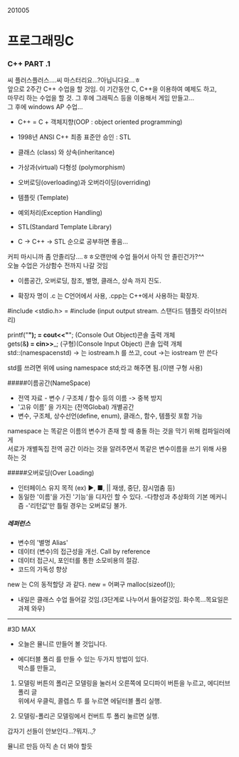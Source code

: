 201005

# 프로그래밍C

### C++	  PART .1

씨 플러스플러스....씨 마스터리요...?아닙니다요...ㅎ   
앞으로 2주간 C++ 수업을 할 것임. 이 기간동안 C, C++을 이용하여 예제도 하고,   
마무리 하는 수업을 할 것. 그 후에 그래픽스 등을 이용해서 게임 만들고...   
그 후에 windows AP 수업...   

- C++ = C + 객체지향(OOP : object oriented programming)   
- 1998년 ANSI C++ 최종 표준안 승인 : STL
- 클래스 (class) 와 상속(inheritance)
- 가상과(virtual) 다형성 (polymorphism)
- 오버로딩(overloading)과 오버라이딩(overriding)
- 템플릿 (Template)
- 예외처리(Exception Handling)
- STL(Standard Template Library)

- C -> C++ -> STL 순으로 공부하면 좋음...

커피 마시니까 좀 안졸리당....ㅎㅎ오랜만에 수업 들어서 아직 안 졸린건가?*^^*   
오늘 수업은 가상함수 전까지 나갈 것임

- 이름공간, 오버로딩, 참조, 별명, 클래스, 상속 까지 진도.

- 확장자 명이 .c 는 C언어에서 사용, .cpp는 C++에서 사용하는 확장자.

#include <stdio.h> = #include <iostream> (input output stream. 스탠다드 템플릿 라이브러리)

printf("__"); = cout<<"__";		(Console Out Object)콘솔 출력 개체   
gets(&__) = cin>>___;		(구형)(Console Input Object) 콘솔 입력 개체   
std::(namespacenstd) -> 는 iostream.h 를 쓰고, cout ->는 iostream 만 쓴다   

std를 쓰려면 위에 using namespace std;라고 해주면 됨.(이땐 구형 사용)

#####이름공간(NameSpace)

- 전역 자료 - 변수 / 구조체 / 함수 등의 이름 -> 중복 방지
- '고유 이름' 을 가지는 (전역Global) 개별공간
- 변수, 구조체, 상수선언(define, enum), 클래스, 함수, 템플릿 포함 가능

namespace 는 똑같은 이름의 변수가 존재 할 때 충돌 하는 것을 막기 위해 컴파일러에게    
서로가 개별독집 전역 공간 이라는 것을 알려주면서 똑같은 변수이름을 쓰기 위해 사용하는 것

#####오버로딩(Over Loading)

- 인터페이스 유지 목적 (ex) ▶, ■, || 재생, 중단, 잠시멈춤 등)
- 동일한 '이름'을 가진 '기능'을 디자인 할 수 있다.
-다향성과 추상화의 기본 메커니즘
-'리턴값'만 틀릴 경우는 오버로딩 불가.

##### 레퍼런스

- 변수의 '별명 Alias'
- 데이터 (변수)의 접근성을 개선. Call by reference
- 데이터 접근시, 포인터를 통한 소모비용의 절감.
- 코드의 가독성 향상

new 는 C의 동적할당 과 같다. new = 어쩌구 malloc(sizeof());

- 내일은 클래스 수업 들어갈 것임.(3단계로 나누어서 들어갈것임. 화수목...목요일은 과제 와우)

--------------------------------------------------------------------------------------------------------

#3D MAX

- 오늘은 뮬니르 만들어 볼 것입니다.

- 에디터블 폴리 를 만들 수 있는 두가지 방법이 있다.   
박스를 만들고,

1. 모델링 버튼의 폴리곤 모델링을 눌러서 오른쪽에 모디파이 버튼을 누르고, 에디터브 폴리 글   
위에서 우클릭, 콜렙스 투 를 누르면 에딭터블 폴리 실행.   

2. 모델링-폴리곤 모델링에서 컨버트 투 폴리 눌르면 실행.

갑자기 선들이 안보인다...?뭐지..,?

뮬니르 만듬 아직 손 더 봐야 할듯
